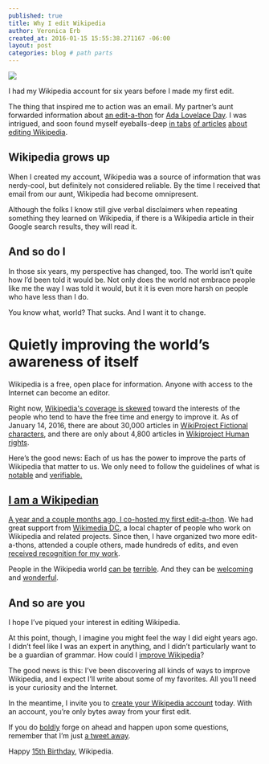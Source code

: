 ```yaml
---
published: true
title: Why I edit Wikipedia
author: Veronica Erb
created_at: 2016-01-15 15:55:38.271167 -06:00
layout: post
categories: blog # path parts
---
```


<a href="https://www.flickr.com/photos/26536462@N06/24322027021/in/dateposted-public/"><img src="https://c2.staticflickr.com/2/1691/24322027021_71b23e0499.jpg" /></a>

I had my Wikipedia account for six years before I made my first edit.

The thing that inspired me to action was an email. My partner’s aunt forwarded information about <a href="https://en.wikipedia.org/wiki/Wikipedia:Meetup/Ada_Lovelace_Edit-a-thon_2013_-_Brown">an edit-a-thon</a> for <a href="http://findingada.com/">Ada Lovelace Day</a>. I was intrigued, and soon found myself eyeballs-deep <a href="https://en.wikipedia.org/wiki/Wikipedia:Tutorial">in tabs</a> <a href="https://en.wikipedia.org/wiki/Help:Editing">of articles</a> <a href="https://en.wikipedia.org/wiki/Wikipedia:Five_pillars">about editing Wikipedia</a>.

## Wikipedia grows up

When I created my account, Wikipedia was a source of information that was nerdy-cool, but definitely not considered reliable. By the time I received that email from our aunt, Wikipedia had become omnipresent.

Although the folks I know still give verbal disclaimers when repeating something they learned on Wikipedia, if there is a Wikipedia article in their Google search results, they will read it.

## And so do I

In those six years, my perspective has changed, too. The world isn’t quite how I’d been told it would be. Not only does the world not embrace people like me the way I was told it would, but it it is even more harsh on people who have less than I do.

You know what, world? That sucks. And I want it to change.

# Quietly improving the world’s awareness of itself

Wikipedia is a free, open place for information. Anyone with access to the Internet can become an editor.

Right now, <a href="https://en.wikipedia.org/wiki/Wikipedia:Systemic_bias">Wikipedia's coverage is skewed</a> toward the interests of the people who tend to have the free time and energy to improve it. As of January 14, 2016, there are about 30,000 articles in <a href="https://en.wikipedia.org/wiki/Wikipedia:WikiProject_Fictional_characters">WikiProject Fictional characters</a>, and there are only about 4,800 articles in <a href="https://en.wikipedia.org/wiki/Wikipedia:WikiProject_Human_rights">Wikiproject Human rights</a>.

Here’s the good news: Each of us has the power to improve the parts of Wikipedia that matter to us. We only need to follow the guidelines of what is <a href="https://en.wikipedia.org/wiki/Wikipedia:Notability">notable</a> and <a href="https://en.wikipedia.org/wiki/Wikipedia:Verifiability">verifiable.

## I am a Wikipedian

A year and a couple months ago, I <a href="https://en.wikipedia.org/wiki/Wikipedia:Meetup/DC/First_Edit_DC_Neighborhoods">co-hosted my first edit-a-thon</a>. We had great support from <a href="https://wikimediadc.org/wiki/Home">Wikimedia DC</a>, a local chapter of people who work on Wikipedia and related projects. Since then, I have organized two more edit-a-thons, attended a couple others, made hundreds of edits, and even <a href="https://wikimediadc.org/wiki/Internal:2015_awards">received recognition for my work</a>.

People in the Wikipedia world <a href="http://www.npr.org/2015/03/12/392568604/dont-you-dare-use-comprised-of-on-wikipedia-one-editor-will-take-it-out">can be</a> <a href="http://www.theatlantic.com/technology/archive/2015/10/how-wikipedia-is-hostile-to-women/411619/">terrible</a>. And they can be <a href="https://en.wikipedia.org/wiki/Wikipedia:Teahouse">welcoming</a> and <a href="https://medium.com/message/meet-the-woman-who-deleted-marissa-mayers-five-children-8ad8fab12ae3#.bvkjf0xlo
">wonderful</a>.

## And so are you

I hope I’ve piqued your interest in editing Wikipedia.

At this point, though, I imagine you might feel the way I did eight years ago. I didn’t feel like I was an expert in anything, and I didn’t particularly want to be a guardian of grammar. How could I <a href="https://en.wikipedia.org/wiki/Help:Getting_started">improve Wikipedia</a>?

The good news is this: I’ve been discovering all kinds of ways to improve Wikipedia, and I expect I’ll write about some of my favorites. All you’ll need is your curiosity and the Internet.

In the meantime, I invite you to <a href="https://en.wikipedia.org/w/index.php?title=Special:UserLogin&type=signup&returnto=Wikipedia:Teahouse&campaign=loginCTA">create your Wikipedia account</a> today. With an account, you’re only bytes away from your first edit.

If you do <a href="https://en.wikipedia.org/wiki/Wikipedia:Be_bold">boldly</a> forge on ahead and happen upon some questions, remember that I’m just <a href="https://twitter.com/verbistheword">a tweet away</a>.

Happy <a href="https://15.wikipedia.org/">15th Birthday</a>, Wikipedia.